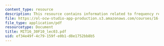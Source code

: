 ```yaml
---
content_type: resource
description: This resource contains information related to frequency response methods.
file: https://ol-ocw-studio-app-production.s3.amazonaws.com/courses/16-30-feedback-control-systems-fall-2010/ef34e49f4c79159fe0b1d8e1752bb8b5_MIT16_30F10_lec03.pdf
file_type: application/pdf
resourcetype: Document
title: MIT16_30F10_lec03.pdf
uid: ef34e49f-4c79-159f-e0b1-d8e1752bb8b5
---
```

